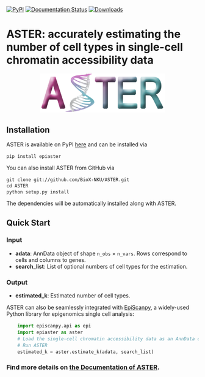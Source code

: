 [![PyPI](https://img.shields.io/pypi/v/epiaster.svg)](https://pypi.org/project/epiaster)
[![Documentation Status](https://readthedocs.org/projects/aster/badge/?version=latest)](https://aster.readthedocs.io/en/latest/?badge=stable)
[![Downloads](https://pepy.tech/badge/epiaster)](https://pepy.tech/project/epiaster)

# ASTER: accurately estimating the number of cell types in single-cell chromatin accessibility data

<div align=center>
<img src = "docs/source/logo.png" width = 65% height = 65%>
</div>  

## Installation
ASTER is available on PyPI [here](https://pypi.org/project/epiaster/) and can be installed via

```
pip install epiaster
```

You can also install ASTER from GitHub via
```
git clone git://github.com/BioX-NKU/ASTER.git
cd ASTER
python setup.py install
```
The dependencies will be automatically installed along with ASTER.


## Quick Start

### Input

* **adata**:       AnnData object of shape `n_obs` × `n_vars`. Rows correspond to cells and columns to genes.
* **search_list**: List of optional numbers of cell types for the estimation.

### Output

* **estimated_k**: Estimated number of cell types.

ASTER can also be seamlessly integrated with [EpiScanpy](https://episcanpy.readthedocs.io/en/stable/), a widely-used Python library for epigenomics single cell analysis:
```python
    import episcanpy.api as epi
    import epiaster as aster
    # Load the single-cell chromatin accessibility data as an AnnData object (adata)
    # Run ASTER
    estimated_k = aster.estimate_k(adata, search_list)
```

### Find more details on [the Documentation of ASTER](https://aster.readthedocs.io/en/latest/index.html).